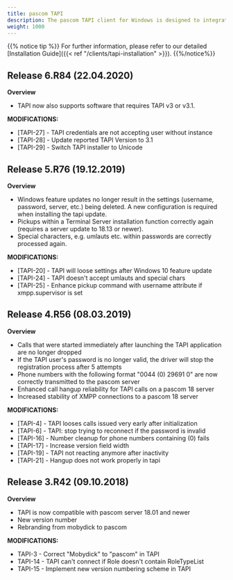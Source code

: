 ```yaml
---
title: pascom TAPI
description: The pascom TAPI client for Windows is designed to integrate TAPI enabled software such as MS Office, ERP and CRM systems etc.
weight: 1000
---
```


{{% notice tip %}}
For further information, please refer to our detailed [Installation Guide]({{< ref "/clients/tapi-installation" >}}).
{{%/notice%}}

## Release 6.R84 (22.04.2020)

**Overview**

- TAPI now also supports software that requires TAPI v3 or v3.1.


**MODIFICATIONS:**

- [TAPI-27] - TAPI credentials are not accepting user without instance
- [TAPI-28] - Update reported TAPI Version to 3.1
- [TAPI-29] - Switch TAPI installer to Unicode


## Release 5.R76 (19.12.2019)

**Overview**

- Windows feature updates no longer result in the settings (username, password, server, etc.) being deleted. A new configuration is required when installing the tapi update.
- Pickups within a Terminal Server installation function correctly again (requires a server update to 18.13 or newer).
- Special characters, e.g. umlauts etc. within passwords are correctly processed again.

**MODIFICATIONS:**

- [TAPI-20] - TAPI will loose settings after Windows 10 feature update
- [TAPI-24] - TAPI doesn't accept umlauts and special chars
- [TAPI-25] - Enhance pickup command with username attribute if xmpp.supervisor is set

## Release 4.R56 (08.03.2019)

**Overview**

- Calls that were started immediately after launching the TAPI application are no longer dropped
- If the TAPI user's password is no longer valid, the driver will stop the registration process after 5 attempts 
- Phone numbers with the following format "0044 (0) 29691 0" are now correctly transmitted to the pascom server
- Enhanced call hangup reliability for TAPI calls on a pascom 18 server
- Increased stability of XMPP connections to a pascom 18 server

**MODIFICATIONS:**

- [TAPI-4] - TAPI looses calls issued very early after initialization
- [TAPI-6] - TAPI: stop trying to reconnect if the password is invalid
- [TAPI-16] - Number cleanup for phone numbers containing (0) fails
- [TAPI-17] - Increase version field width
- [TAPI-19] - TAPI not reacting anymore after inactivity
- [TAPI-21] - Hangup does not work properly in tapi


## Release 3.R42 (09.10.2018)

**Overview**

- TAPI is now compatible with pascom server 18.01 and newer
- New version number
- Rebranding from mobydick to pascom

**MODIFICATIONS:**

- TAPI-3 - Correct "Mobydick" to "pascom" in TAPI
- TAPI-14 - TAPI can't connect if Role doesn't contain RoleTypeList
- TAPI-15 - Implement new version numbering scheme in TAPI
